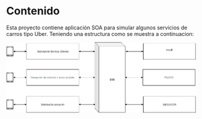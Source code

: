 # Contenido
Esta proyecto contiene aplicación SOA para simular algunos servicios de carros tipo Uber. Teniendo una estructura como se muestra a continuacion:

![Drag Racing](diagramaESB.png)